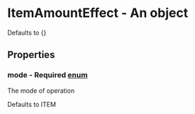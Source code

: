 

# ItemAmountEffect - An object



Defaults to {}



## Properties



### mode - Required [enum](enum)



 The mode of operation



Defaults to ITEM

